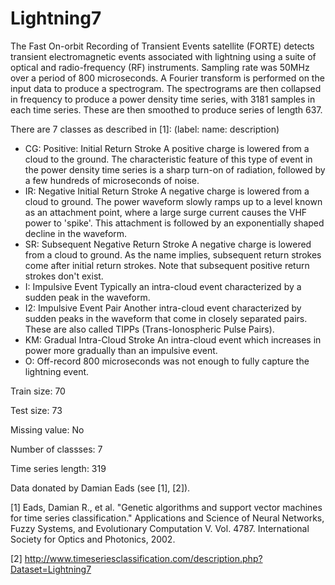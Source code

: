 # Lightning7

The Fast On-orbit Recording of Transient Events satellite (FORTE) detects transient electromagnetic events associated with lightning using a suite of optical and radio-frequency (RF) instruments. Sampling rate was 50MHz over a period of 800 microseconds. A Fourier transform is performed on the input data to produce a spectrogram. The spectrograms are then collapsed in frequency to produce a power density time series, with 3181 samples in each time series. These are then smoothed to produce series of length 637. 

There are 7 classes as described in [1]: (label: name: description)
- CG: Positive: Initial Return Stroke A positive charge is lowered from a cloud to the ground. The characteristic feature of this type of event in the power density time series is a sharp turn-on of radiation, followed by a few hundreds of microseconds of noise. 
- IR: Negative Initial Return Stroke A negative charge is lowered from a cloud to ground. The power waveform slowly ramps up to a level known as an attachment point, where a large surge current causes the VHF power to 'spike'. This attachment is followed by an exponentially shaped decline in the waveform. 
- SR: Subsequent Negative Return Stroke A negative charge is lowered from a cloud to ground. As the name implies, subsequent return strokes come after initial return strokes. Note that subsequent positive return strokes don't exist. 
- I: Impulsive Event Typically an intra-cloud event characterized by a sudden peak in the waveform. 
- I2: Impulsive Event Pair Another intra-cloud event characterized by sudden peaks in the waveform that come in closely separated pairs. These are also called TIPPs (Trans-Ionospheric Pulse Pairs). 
- KM: Gradual Intra-Cloud Stroke An intra-cloud event which increases in power more gradually than an impulsive event. 
- O: Off-record 800 microseconds was not enough to fully capture the lightning event.

Train size: 70

Test size: 73

Missing value: No

Number of classses: 7

Time series length: 319

Data donated by Damian Eads (see [1], [2]).

[1] Eads, Damian R., et al. "Genetic algorithms and support vector machines for time series classification." Applications and Science of Neural Networks, Fuzzy Systems, and Evolutionary Computation V. Vol. 4787. International Society for Optics and Photonics, 2002.

[2] http://www.timeseriesclassification.com/description.php?Dataset=Lightning7